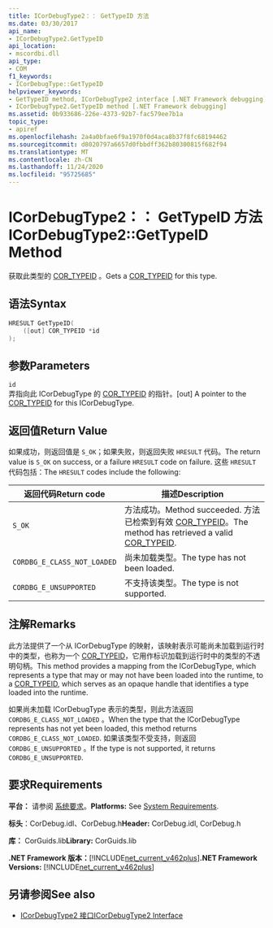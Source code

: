 ```yaml
---
title: ICorDebugType2：： GetTypeID 方法
ms.date: 03/30/2017
api_name:
- ICorDebugType2.GetTypeID
api_location:
- mscordbi.dll
api_type:
- COM
f1_keywords:
- ICorDebugType::GetTypeID
helpviewer_keywords:
- GetTypeID method, ICorDebugType2 interface [.NET Framework debugging]
- ICorDebugType2.GetTypeID method [.NET Framework debugging]
ms.assetid: 0b933686-226e-4373-92b7-fac579ee7b1a
topic_type:
- apiref
ms.openlocfilehash: 2a4a0bfae6f9a1970f0d4aca8b37f8fc68194462
ms.sourcegitcommit: d8020797a6657d0fbbdff362b80300815f682f94
ms.translationtype: MT
ms.contentlocale: zh-CN
ms.lasthandoff: 11/24/2020
ms.locfileid: "95725685"
---
```

# <a name="icordebugtype2gettypeid-method"></a><span data-ttu-id="32405-102">ICorDebugType2：： GetTypeID 方法</span><span class="sxs-lookup"><span data-stu-id="32405-102">ICorDebugType2::GetTypeID Method</span></span>

<span data-ttu-id="32405-103">获取此类型的 [COR_TYPEID](cor-typeid-structure.md) 。</span><span class="sxs-lookup"><span data-stu-id="32405-103">Gets a [COR_TYPEID](cor-typeid-structure.md) for this type.</span></span>  
  
## <a name="syntax"></a><span data-ttu-id="32405-104">语法</span><span class="sxs-lookup"><span data-stu-id="32405-104">Syntax</span></span>  
  
```cpp  
HRESULT GetTypeID(  
    ([out] COR_TYPEID *id  
);  
```  
  
## <a name="parameters"></a><span data-ttu-id="32405-105">参数</span><span class="sxs-lookup"><span data-stu-id="32405-105">Parameters</span></span>  

 `id`  
 <span data-ttu-id="32405-106">弄指向此 ICorDebugType 的 [COR_TYPEID](cor-typeid-structure.md) 的指针。</span><span class="sxs-lookup"><span data-stu-id="32405-106">[out] A pointer to the [COR_TYPEID](cor-typeid-structure.md) for this ICorDebugType.</span></span>  
  
## <a name="return-value"></a><span data-ttu-id="32405-107">返回值</span><span class="sxs-lookup"><span data-stu-id="32405-107">Return Value</span></span>  

 <span data-ttu-id="32405-108">如果成功，则返回值是 `S_OK`；如果失败，则返回失败 `HRESULT` 代码。</span><span class="sxs-lookup"><span data-stu-id="32405-108">The return value is `S_OK` on success, or a failure `HRESULT` code on failure.</span></span> <span data-ttu-id="32405-109">这些 `HRESULT` 代码包括：</span><span class="sxs-lookup"><span data-stu-id="32405-109">The `HRESULT` codes include the following:</span></span>  
  
|<span data-ttu-id="32405-110">返回代码</span><span class="sxs-lookup"><span data-stu-id="32405-110">Return code</span></span>|<span data-ttu-id="32405-111">描述</span><span class="sxs-lookup"><span data-stu-id="32405-111">Description</span></span>|  
|-----------------|-----------------|  
|`S_OK`|<span data-ttu-id="32405-112">方法成功。</span><span class="sxs-lookup"><span data-stu-id="32405-112">Method succeeded.</span></span> <span data-ttu-id="32405-113">方法已检索到有效 [COR_TYPEID](cor-typeid-structure.md)。</span><span class="sxs-lookup"><span data-stu-id="32405-113">The method has retrieved a valid [COR_TYPEID](cor-typeid-structure.md).</span></span>|  
|`CORDBG_E_CLASS_NOT_LOADED`|<span data-ttu-id="32405-114">尚未加载类型。</span><span class="sxs-lookup"><span data-stu-id="32405-114">The type has not been loaded.</span></span>|  
|`CORDBG_E_UNSUPPORTED`|<span data-ttu-id="32405-115">不支持该类型。</span><span class="sxs-lookup"><span data-stu-id="32405-115">The type is not supported.</span></span>|  
  
## <a name="remarks"></a><span data-ttu-id="32405-116">注解</span><span class="sxs-lookup"><span data-stu-id="32405-116">Remarks</span></span>  

 <span data-ttu-id="32405-117">此方法提供了一个从 ICorDebugType 的映射，该映射表示可能尚未加载到运行时中的类型，也称为一个 [COR_TYPEID](cor-typeid-structure.md)，它用作标识加载到运行时中的类型的不透明句柄。</span><span class="sxs-lookup"><span data-stu-id="32405-117">This method provides a mapping from the ICorDebugType, which represents a type that may or may not have been loaded into the runtime, to a [COR_TYPEID](cor-typeid-structure.md), which serves as an opaque handle that identifies a type loaded into the runtime.</span></span>  
  
 <span data-ttu-id="32405-118">如果尚未加载 ICorDebugType 表示的类型，则此方法返回 `CORDBG_E_CLASS_NOT_LOADED` 。</span><span class="sxs-lookup"><span data-stu-id="32405-118">When the type that the ICorDebugType represents has not yet been loaded, this method returns `CORDBG_E_CLASS_NOT_LOADED`.</span></span>  <span data-ttu-id="32405-119">如果该类型不受支持，则返回 `CORDBG_E_UNSUPPORTED` 。</span><span class="sxs-lookup"><span data-stu-id="32405-119">If the type is not supported, it returns `CORDBG_E_UNSUPPORTED`.</span></span>  
  
## <a name="requirements"></a><span data-ttu-id="32405-120">要求</span><span class="sxs-lookup"><span data-stu-id="32405-120">Requirements</span></span>  

 <span data-ttu-id="32405-121">**平台：** 请参阅 [系统要求](../../get-started/system-requirements.md)。</span><span class="sxs-lookup"><span data-stu-id="32405-121">**Platforms:** See [System Requirements](../../get-started/system-requirements.md).</span></span>  
  
 <span data-ttu-id="32405-122">**标头**：CorDebug.idl、CorDebug.h</span><span class="sxs-lookup"><span data-stu-id="32405-122">**Header:** CorDebug.idl, CorDebug.h</span></span>  
  
 <span data-ttu-id="32405-123">**库：** CorGuids.lib</span><span class="sxs-lookup"><span data-stu-id="32405-123">**Library:** CorGuids.lib</span></span>  
  
 <span data-ttu-id="32405-124">**.NET Framework 版本：**[!INCLUDE[net_current_v462plus](../../../../includes/net-current-v462plus-md.md)]</span><span class="sxs-lookup"><span data-stu-id="32405-124">**.NET Framework Versions:** [!INCLUDE[net_current_v462plus](../../../../includes/net-current-v462plus-md.md)]</span></span>  
  
## <a name="see-also"></a><span data-ttu-id="32405-125">另请参阅</span><span class="sxs-lookup"><span data-stu-id="32405-125">See also</span></span>

- [<span data-ttu-id="32405-126">ICorDebugType2 接口</span><span class="sxs-lookup"><span data-stu-id="32405-126">ICorDebugType2 Interface</span></span>](icordebugtype2-interface.md)
